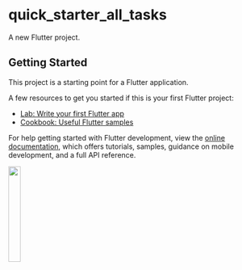 # quick_starter_all_tasks

A new Flutter project.

## Getting Started

This project is a starting point for a Flutter application.

A few resources to get you started if this is your first Flutter project:

- [Lab: Write your first Flutter app](https://docs.flutter.dev/get-started/codelab)
- [Cookbook: Useful Flutter samples](https://docs.flutter.dev/cookbook)

For help getting started with Flutter development, view the
[online documentation](https://docs.flutter.dev/), which offers tutorials,
samples, guidance on mobile development, and a full API reference.
<p>
  <img src="![Screenshot_20240322_213623-portrait](https://github.com/Krupaparmar30/quick_starter_all_tasks/assets/149374671/39fb24ec-28e6-4d56-b8d3-24f3a8d59034)"width=22% higth=35%>
</p>

